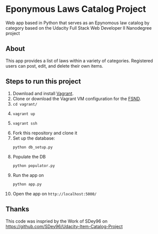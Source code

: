 # Eponymous Laws Catalog Project
Web app based in Python that serves as an Epynomous law catalog by category based on the Udacity Full Stack Web Developer II Nanodegree project

## About
This app provides a list of laws within a variety of categories. Registered users can post, edit, and delete their own items.

## Steps to run this project

1. Download and install [Vagrant](https://www.vagrantup.com/downloads.html).
2. Clone or download the Vagrant VM configuration for the [FSND](https://github.com/udacity/fullstack-nanodegree-vm).
3. `cd vagrant/`
4. 
   ```bash
   vagrant up
   ```
5. 
   ```bash
   vagrant ssh
   ```
6. Fork this repository and clone it
7. Set up the database:
    ```bash
    python db_setup.py
    ```
8. Populate the DB
    ```bash
    python populator.py
    ```
9. Run the app on
    ```bash
    python app.py
    ```
10. Open the app on `http://localhost:5000/`


## Thanks
This code was inspried by the Work of SDey96 on https://github.com/SDey96/Udacity-Item-Catalog-Project

